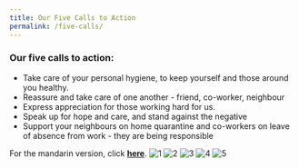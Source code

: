 ```yaml
---
title: Our Five Calls to Action
permalink: /five-calls/
---
```


### Our five calls to action:
- Take care of your personal hygiene, to keep yourself and those around you healthy.
- Reassure and take care of one another - friend, co-worker, neighbour 
- Express appreciation for those working hard for us.
- Speak up for hope and care, and stand against the negative
- Support your neighbours on home quarantine and co-workers on leave of absence from work - they are being responsible

For the mandarin version, click **[here](/five-calls-chi/)**. 
![1](/images/GUM-01/1.jpg)
![2](/images/GUM-01/2.jpg)
![3](/images/GUM-01/3.jpg)
![4](/images/GUM-01/4.jpg)
![5](/images/GUM-01/5.jpg)
